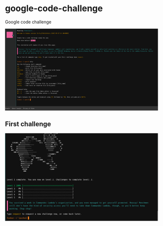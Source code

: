 # google-code-challenge
Google code challenge


![First screen of google code challlenge](https://github.com/laurentiuspurba/google-code-challenge/blob/master/Screen%20Shot%202017-08-09%20at%204.50.20%20PM.png)

## First challenge
![Completed my first challenge](https://github.com/laurentiuspurba/google-code-challenge/blob/master/Screen%20Shot%202017-08-09%20at%2010.17.36%20PM.png)
